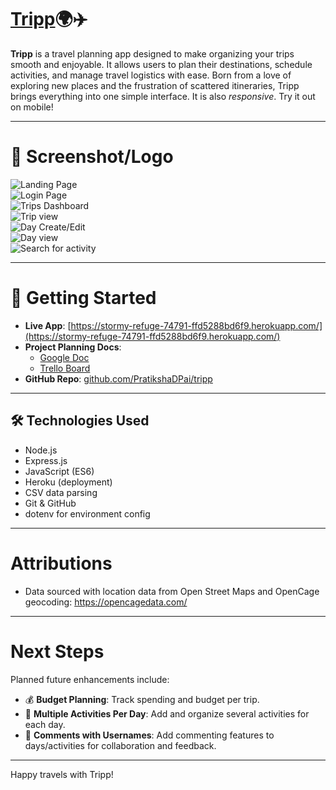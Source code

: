 # [Tripp](https://stormy-refuge-74791-ffd5288bd6f9.herokuapp.com/)🌍✈️

**Tripp** is a travel planning app designed to make organizing your trips smooth and enjoyable. It allows users to plan their destinations, schedule activities, and manage travel logistics with ease. Born from a love of exploring new places and the frustration of scattered itineraries, Tripp brings everything into one simple interface. It is also *responsive*. Try it out on mobile!

---

# 📸 Screenshot/Logo

![Landing Page](https://github.com/user-attachments/assets/7a1bfe0f-eecd-4d2f-bfa8-d4959c105f49)
<br>
![Login Page](https://github.com/user-attachments/assets/23a2868d-bfe9-493b-8e88-3d5e9ecf2ae4)<br>
![Trips Dashboard](https://github.com/user-attachments/assets/49ddf36e-d5e3-4c0c-8396-7845b083d23a)<br>
![Trip view](https://github.com/user-attachments/assets/6d82e4e1-a0c6-48b3-bdd7-b68d81549872)<br>
![Day Create/Edit](https://github.com/user-attachments/assets/31f2a0ea-6d9d-4b3d-9958-b676af1b5555)<br>
![Day view](https://github.com/user-attachments/assets/bb13a0b7-b9c7-4141-a8a8-bc429c64c60a)<br>
![Search for activity](https://github.com/user-attachments/assets/6c4f05c8-cdbe-448e-830c-7e8741e8d175)

---

# 🚀 Getting Started

- **Live App**: [https://stormy-refuge-74791-ffd5288bd6f9.herokuapp.com/](https://stormy-refuge-74791-ffd5288bd6f9.herokuapp.com/)
- **Project Planning Docs**:
  - [Google Doc](https://docs.google.com/document/d/1lF1adFigJXUOBeVRRFpYBeKldeVsEEYdNfLJBSYMA5U/edit?usp=sharing)
  - [Trello Board](https://trello.com/invite/b/67d1c74cf0d73344af8353a3/ATTI9511d264a77db20959dba41b4d6b7052B7F11711/tripp-project-proposal)
- **GitHub Repo**: [github.com/PratikshaDPai/tripp](https://github.com/PratikshaDPai/tripp)

---

## 🛠 Technologies Used

- Node.js
- Express.js
- JavaScript (ES6)
- Heroku (deployment)
- CSV data parsing
- Git & GitHub
- dotenv for environment config

---

#  Attributions

- Data sourced with location data from Open Street Maps and OpenCage geocoding: https://opencagedata.com/

---

#  Next Steps

Planned future enhancements include:

- 💰 **Budget Planning**: Track spending and budget per trip.
- 📅 **Multiple Activities Per Day**: Add and organize several activities for each day.
- 💬 **Comments with Usernames**: Add commenting features to days/activities for collaboration and feedback.

---

Happy travels with Tripp! 
